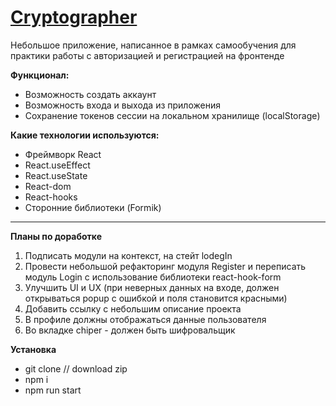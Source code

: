 # [Cryptographer](https://rudokopov.github.io/chiper)

Небольшое приложение, написанное в рамках самообучения для практики работы с авторизацией и регистрацией на фронтенде

**Функционал:**

- Возможность создать аккаунт
- Возможность входа и выхода из приложения
- Сохранение токенов сессии на локальном хранилище (localStorage)

**Какие технологии используются:**

- Фреймворк React
- React.useEffect
- React.useState
- React-dom
- React-hooks
- Сторонние библиотеки (Formik)

---

**Планы по доработке**

1. Подписать модули на контекст, на стейт lodegIn
2. Провести небольшой рефакторинг модуля Register и переписать модуль Login с использование библиотеки react-hook-form
3. Улучшить UI и UX (при неверных данных на входе, должен открываться popup с ошибкой и поля становится красными)
4. Добавить ссылку с небольшим описание проекта
5. В профиле должны отображаться данные пользователя
6. Во вкладке chiper - должен быть шифровальщик

**Установка**

- git clone // download zip
- npm i
- npm run start
